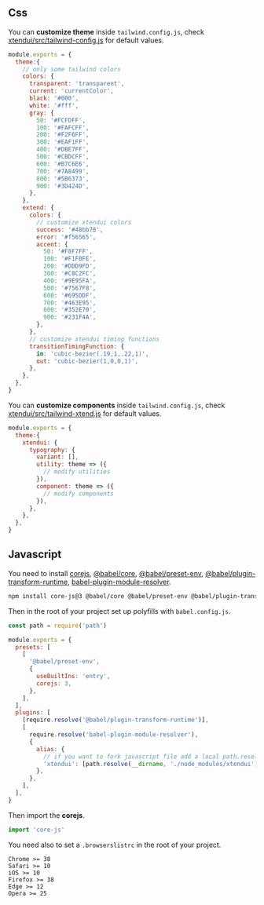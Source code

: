 
## Css

You can **customize theme** inside `tailwind.config.js`, check [xtendui/src/tailwind-config.js](https://github.com/minimit/xtendui/blob/master/src/tailwind-config.js) for default values.


```jsx
module.exports = {
  theme:{
    // only some tailwind colors
    colors: {
      transparent: 'transparent',
      current: 'currentColor',
      black: '#000',
      white: '#fff',
      gray: {
        50: '#FCFDFF',
        100: '#FAFCFF',
        200: '#F2F6FF',
        300: '#EAF1FF',
        400: '#DBE7FF',
        500: '#CBDCFF',
        600: '#B7C6E6',
        700: '#7A8499',
        800: '#5B6373',
        900: '#3D424D',
      },
    },
    extend: {
      colors: {
        // customize xtendui colors
        success: '#48bb78',
        error: '#f56565',
        accent: {
          50: '#F8F7FF',
          100: '#F1F0FE',
          200: '#DDD9FD',
          300: '#C8C2FC',
          400: '#9E95FA',
          500: '#7567F8',
          600: '#695DDF',
          700: '#463E95',
          800: '#352E70',
          900: '#231F4A',
        },
      },
      // customize xtendui timing functions
      transitionTimingFunction: {
        in: 'cubic-bezier(.19,1,.22,1)',
        out: 'cubic-bezier(1,0,0,1)',
      },
    },
  },
}
```

You can **customize components** inside `tailwind.config.js`, check [xtendui/src/tailwind-xtend.js](https://github.com/minimit/xtendui/blob/master/src/tailwind-xtend.js) for default values.

```jsx
module.exports = {
  theme:{
    xtendui: {
      typography: {
        variant: [],
        utility: theme => ({
          // modify utilities
        }),
        component: theme => ({
          // modify components
        }),
      },
    },
  },
}
```

## Javascript

You need to install [corejs](https://www.npmjs.com/package/core-js), [@babel/core](https://www.npmjs.com/package/@babel/core), [@babel/preset-env](https://www.npmjs.com/package/@babel/preset-env), [@babel/plugin-transform-runtime](https://www.npmjs.com/package/@babel/plugin-transform-runtime), [babel-plugin-module-resolver](https://www.npmjs.com/package/babel-plugin-module-resolver).

```sh
npm install core-js@3 @babel/core @babel/preset-env @babel/plugin-transform-runtime babel-plugin-module-resolver --save-dev
```

Then in the root of your project set up polyfills with `babel.config.js`.

```jsx
const path = require('path')

module.exports = {
  presets: [
    [
      '@babel/preset-env',
      {
        useBuiltIns: 'entry',
        corejs: 3,
      },
    ],
  ],
  plugins: [
    [require.resolve('@babel/plugin-transform-runtime')],
    [
      require.resolve('babel-plugin-module-resolver'),
      {
        alias: {
          // if you want to fork javascript file add a local path.resolve as first in array
          'xtendui': [path.resolve(__dirname, './node_modules/xtendui')],
        },
      },
    ],
  ],
}
```

Then import the **corejs**.

```jsx
import 'core-js'
```

You need also to set a `.browserslistrc` in the root of your project.

```
Chrome >= 38
Safari >= 10
iOS >= 10
Firefox >= 38
Edge >= 12
Opera >= 25
```
